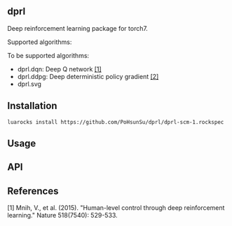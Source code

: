 ## dprl
Deep reinforcement learning package for torch7. 

Supported algorithms:


To be supported algorithms:

* dprl.dqn: Deep Q network [[1]](#references)
* dprl.ddpg: Deep deterministic policy gradient [[2]](#references)
* dprl.svg 

## Installation

```
luarocks install https://github.com/PoHsunSu/dprl/dprl-scm-1.rockspec
```

## Usage

## API

## References
[1] Mnih, V., et al. (2015). "Human-level control through deep reinforcement learning." Nature 518(7540): 529-533.
